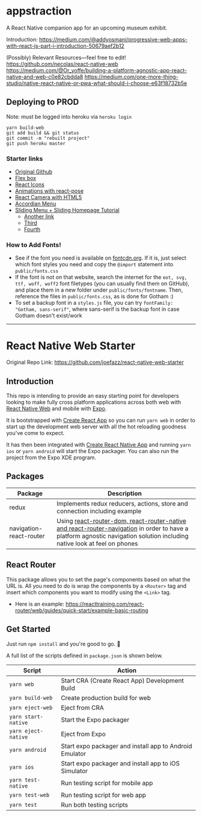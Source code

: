 # appstraction

A React Native companion app for an upcoming museum exhibit.

Introduction:
https://medium.com/@addyosmani/progressive-web-apps-with-react-js-part-i-introduction-50679aef2b12

(Possibly) Relevant Resources—feel free to edit!
https://github.com/necolas/react-native-web
https://medium.com/@Or_yoffe/building-a-platform-agnostic-app-react-native-and-web-c0e82cbdda8
https://medium.com/one-more-thing-studio/native-react-native-or-pwa-what-should-i-choose-e63f18732b5e

## Deploying to PROD
Note: must be logged into heroku via `heroku login`
```
yarn build-web
git add build && git status
git commit -m "rebuilt project"
git push heroku master
```

### Starter links

- [Original Github](https://medium.com/@yannickdot/write-once-run-anywhere-with-create-react-native-app-and-react-native-web-ad40db63eed0)
- [Flex box](https://blog.reactnativecoach.com/understanding-flex-in-react-native-b34dfb4b16d1)
- [React Icons](https://react-icons.netlify.com/#/icons/fa)
- [Animations with react-pose](https://medium.com/@joomiguelcunha/amazing-react-animation-with-react-pose-3b67d9eb6e07)
- [React Camera with HTML5](https://medium.com/20spokes-whiteboard/how-to-approach-a-react-task-using-html5-camera-as-an-example-e67f41d97b2a)
- [Accordian Menu](https://medium.com/@mheavers/collapsible-accordion-style-nav-in-react-native-with-scrolling-8d624842b247)
- [Sliding Menu + Sliding Homepage Tutorial](https://www.kirupa.com/react/smooth_sliding_menu_react_motion.htm)
    - [Another link](https://medium.com/front-end-developers/sliding-react-components-4873e232907e)
    - [Third](https://github.com/reactjs/react-transition-group/issues/136)
    - [Fourth](https://medium.com/@joomiguelcunha/amazing-react-animation-with-react-pose-3b67d9eb6e07)

### How to Add Fonts!

- See if the font you need is available on [fontcdn.org](https://fontcdn.org/). If it is, just select which font styles you need and copy the `@import` statement into `public/fonts.css`
- If the font is not on that website, search the internet for the `eot, svg, ttf, woff, woff2` font filetypes (you can usually find them on GitHub), and place them in a new folder under `public/fonts/fontname`. Then, reference the files in `public/fonts.css`, as is done for Gotham :)
- To set a backup font in a `styles.js` file, you can try `fontFamily: "Gotham, sans-serif"`, where sans-serif is the backup font in case Gotham doesn't exist/work

<hr>

# React Native Web Starter

Original Repo Link: https://github.com/joefazz/react-native-web-starter

## Introduction

This repo is intending to provide an easy starting point for developers looking to make fully cross platform applications across both web with [React Native Web](https://github.com/necolas/react-native-web) and mobile with [Expo](https://github.com/react-community/create-react-native-app).

It is bootstrapped with [Create React App](https://github.com/facebook/create-react-app) so you can run `yarn web` in order to start up the development web server with all the hot reloading goodness you've come to expect.

It has then been integrated with [Create React Native App](https://github.com/react-community/create-react-native-app) and running `yarn ios` or `yarn android` will start the Expo packager. You can also run the project from the Expo XDE program.

## Packages

| Package                 | Description                                                                                                                                                                                                                               |
| ----------------------- | ----------------------------------------------------------------------------------------------------------------------------------------------------------------------------------------------------------------------------------------- |
| redux                   | Implements redux reducers, actions, store and connection including example                                                                                                                                                                |
| navigation-react-router | Using [react-router-dom, react-router-native and react-router-navigation](https://reacttraining.com/react-router/web/guides/quick-start) in order to have a platform agnostic navigation solution including native look at feel on phones |

## React Router

This package allows you to set the page's components based on what the URL is. All you need to do is wrap the components by a `<Router>` tag and insert which components you want to modify using the `<Link>` tag.

- Here is an example: https://reacttraining.com/react-router/web/guides/quick-start/example-basic-routing

## Get Started

Just run `npm install` and you're good to go. 🙂

A full list of the scripts defined in `package.json` is shown below.

| Script              | Action                                                  |
| ------------------- | ------------------------------------------------------- |
| `yarn web`          | Start CRA (Create React App) Development Build          |
| `yarn build-web`    | Create production build for web                         |
| `yarn eject-web`    | Eject from CRA                                          |
| `yarn start-native` | Start the Expo packager                                 |
| `yarn eject-native` | Eject from Expo                                         |
| `yarn android`      | Start expo packager and install app to Android Emulator |
| `yarn ios`          | Start expo packager and install app to iOS Simulator    |
| `yarn test-native`  | Run testing script for mobile app                       |
| `yarn test-web`     | Run testing script for web app                          |
| `yarn test`         | Run both testing scripts                                |
